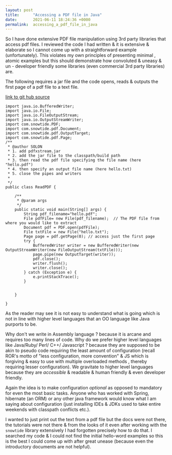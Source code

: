```yaml
---
layout: post
title:      "Accessing a PDF file in Java"
date:       2021-06-11 18:24:36 +0000
permalink:  accessing_a_pdf_file_in_java
---
```


So I have done extensive PDF file manipulation using 3rd party libraries that access pdf files.
I reviewed the code I had written & it is extensive & elaborate so I cannot come up with a straightforward example (unfortunately). This violates my own principles of presenting minimal , atomic examples but this should demonstrate how convoluted & uneasy & un - developer friendly some libraries (even commercial 3rd party libraries) are. 

The following requires a jar file and the code opens, reads & outputs the first page of a pdf file to a text file.

[link to git hub source ](https://github.com/mrarthurwhite/ReadPDF)

```
import java.io.BufferedWriter;
import java.io.File;
import java.io.FileOutputStream;
import java.io.OutputStreamWriter;
import com.snowtide.PDF;
import com.snowtide.pdf.Document;
import com.snowtide.pdf.OutputTarget;
import com.snowtide.pdf.Page;
/**
 * @author SOLON
 * 1. add pdfxstream.jar 
 * 2. add the jar file to the classpath/build path
 * 3. then read the pdf file specifying the file name (here "hello.pdf")
 * 4. then specify an output file name (here hello.txt)
 * 5. close the pipes and writers
 *
 */
public class ReadPDF {

	/**
	 * @param args
	 */
	public static void main(String[] args) {
		String pdf_filename="hello.pdf";
		File pdfFile= new File(pdf_filename);  // The PDF file from where you would like to extract
		Document pdf = PDF.open(pdfFile);
		File txtFile = new File("hello.txt");
	    Page page = pdf.getPage(0); // access just the first page
		try {
			BufferedWriter writer = new BufferedWriter(new OutputStreamWriter(new FileOutputStream(txtFile)));
		    page.pipe(new OutputTarget(writer));
		    pdf.close();
		    writer.flush();
		    writer.close();
		} catch (Exception e) {
			e.printStackTrace();
		}


	}

}
```

As the reader may see it is not easy to understand what is going which is not in line with higher level languages that an OO language like Java purports to be.

Why don't we write in Assembly language ? because it is arcane and requires too many lines of code. 
Why do we prefer higher level languages like Java/Ruby/ Perl/ C++/ Javascript ? because they are supposed to be akin to pseudo code requiring the least amount of configuration (recall ROR's motto of "less configuration, more convention" & JS which is forgiving & easy to use with multiple overloaded methods , thereby requiring lesser configuration). We gravitate to higher level languages because they are *accessible* & readable & human friendly & even developer friendly.

Again the idea is to make configuration *optional* as opposed to mandatory for even the most basic tasks. Anyone who has worked with Spring, hibernate (an ORM) or any other java framework would know what I am saying about configuration (just installing IDEs & JDKs used to take entire weekends with classpath conflicts etc.).

I wanted to just print out the text from a pdf file but the docs were not there, the tutorials were not there & from the looks of it even after working with the  `snowtide` library extensively I had forgotten precisely how to do that. I searched my code & I could not find the initial hello-word examples so this is the best I could come up with after great unease (because even the introductory documents are not helpful).



